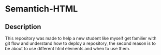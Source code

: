 # Semantich-HTML

## Description

This repository was made to help a new student like myself get familier with git flow and understand how to deploy a repository, the second reason is to be about to use different html elements and when to use them.
